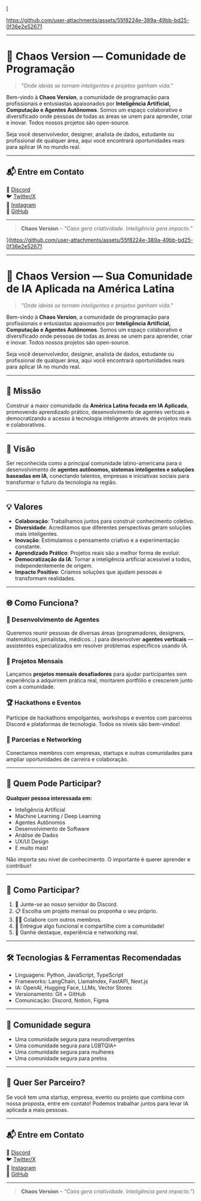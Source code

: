 [


https://github.com/user-attachments/assets/55f8224e-389a-49bb-bd25-0f36e2e52671


---

# 🚀 Chaos Version — Comunidade de Programação

> *"Onde ideias se tornam inteligentes e projetos ganham vida."*

Bem-vindo à **Chaos Version**, a comunidade de programação para profissionais e entusiastas apaixonados por **Inteligência Artificial, Computação e Agentes Autônomos**. Somos um espaço colaborativo e diversificado onde pessoas de todas as áreas se unem para aprender, criar e inovar. Todos nossos projetos são open-source.

Seja você desenvolvedor, designer, analista de dados, estudante ou profissional de qualquer área, aqui você encontrará oportunidades reais para aplicar IA no mundo real.

---

## 📬 Entre em Contato

🔗 [Discord](https://discord.gg/chaosversion)  
🐦 [Twitter/X](@chaosversion)  
📸 [Instagram](@chaosversion)  
📂 [GitHub](https://github.com/chaosversion)

---

> **Chaos Version** – *“Caos gera criatividade. Inteligência gera impacto.”*

](https://github.com/user-attachments/assets/55f8224e-389a-49bb-bd25-0f36e2e52671


---

# 🚀 Chaos Version — Sua Comunidade de IA Aplicada na América Latina

> *"Onde ideias se tornam inteligentes e projetos ganham vida."*

Bem-vindo à **Chaos Version**, a comunidade de programação para profissionais e entusiastas apaixonados por **Inteligência Artificial, Computação e Agentes Autônomos**. Somos um espaço colaborativo e diversificado onde pessoas de todas as áreas se unem para aprender, criar e inovar. Todos nossos projetos são open-source.

Seja você desenvolvedor, designer, analista de dados, estudante ou profissional de qualquer área, aqui você encontrará oportunidades reais para aplicar IA no mundo real.

---

## 🎯 Missão

Construir a maior comunidade da **América Latina focada em IA Aplicada**, promovendo aprendizado prático, desenvolvimento de agentes verticais e democratizando o acesso à tecnologia inteligente através de projetos reais e colaborativos.

---

## 🔮 Visão

Ser reconhecida como a principal comunidade latino-americana para o desenvolvimento de **agentes autônomos, sistemas inteligentes e soluções baseadas em IA**, conectando talentos, empresas e iniciativas sociais para transformar o futuro da tecnologia na região.

---

## 💡 Valores

- **Colaboração**: Trabalhamos juntos para construir conhecimento coletivo.
- **Diversidade**: Acreditamos que diferentes perspectivas geram soluções mais inteligentes.
- **Inovação**: Estimulamos o pensamento criativo e a experimentação constante.
- **Aprendizado Prático**: Projetos reais são a melhor forma de evoluir.
- **Democratização da IA**: Tornar a inteligência artificial acessível a todos, independentemente de origem.
- **Impacto Positivo**: Criamos soluções que ajudam pessoas e transformam realidades.

---

## 🌐 Como Funciona?

### 🤖 Desenvolvimento de Agentes
Queremos reunir pessoas de diversas áreas (programadores, designers, matemáticos, jornalistas, médicos...) para desenvolver **agentes verticais** — assistentes especializados em resolver problemas específicos usando IA.

### 📅 Projetos Mensais
Lançamos **projetos mensais desafiadores** para ajudar participantes sem experiência a adquirirem prática real, montarem portfólio e crescerem junto com a comunidade.

### 🏆 Hackathons e Eventos
Participe de hackathons empolgantes, workshops e eventos com parceiros Discord e plataformas de tecnologia. Todos os níveis são bem-vindos!

### 👥 Parcerias e Networking
Conectamos membros com empresas, startups e outras comunidades para ampliar oportunidades de carreira e colaboração.

---

## 🧩 Quem Pode Participar?

**Qualquer pessoa interessada em:**
- Inteligência Artificial
- Machine Learning / Deep Learning
- Agentes Autônomos
- Desenvolvimento de Software
- Análise de Dados
- UX/UI Design
- E muito mais!

Não importa seu nível de conhecimento. O importante é querer aprender e contribuir!

---

## 📢 Como Participar?

1. 📣 Junte-se ao nosso servidor do Discord.
2. 📋 Escolha um projeto mensal ou proponha o seu próprio.
3. 👨‍💻 Colabore com outros membros.
4. 🚀 Entregue algo funcional e compartilhe com a comunidade!
5. 🏅 Ganhe destaque, experiência e networking real.

---

## 🛠️ Tecnologias & Ferramentas Recomendadas

- Linguagens: Python, JavaScript, TypeScript
- Frameworks: LangChain, LlamaIndex, FastAPI, Next.js
- IA: OpenAI, Hugging Face, LLMs, Vector Stores
- Versionamento: Git + GitHub
- Comunicação: Discord, Notion, Figma

---

## 💛 Comunidade segura

- Uma comunidade segura para neurodivergentes
- Uma comunidade segura para LGBTQIA+
- Uma comunidade segura para mulheres
- Uma comunidade segura para pretos
  
---

## 🤝 Quer Ser Parceiro?

Se você tem uma startup, empresa, evento ou projeto que combina com nossa proposta, entre em contato! Podemos trabalhar juntos para levar IA aplicada a mais pessoas.

---

## 📬 Entre em Contato

🔗 [Discord](https://discord.gg/chaosversion)  
🐦 [Twitter/X](@chaosversion)  
📸 [Instagram](@chaosversion)  
📂 [GitHub](https://github.com/chaosversion)

---

> **Chaos Version** – *“Caos gera criatividade. Inteligência gera impacto.”*)
